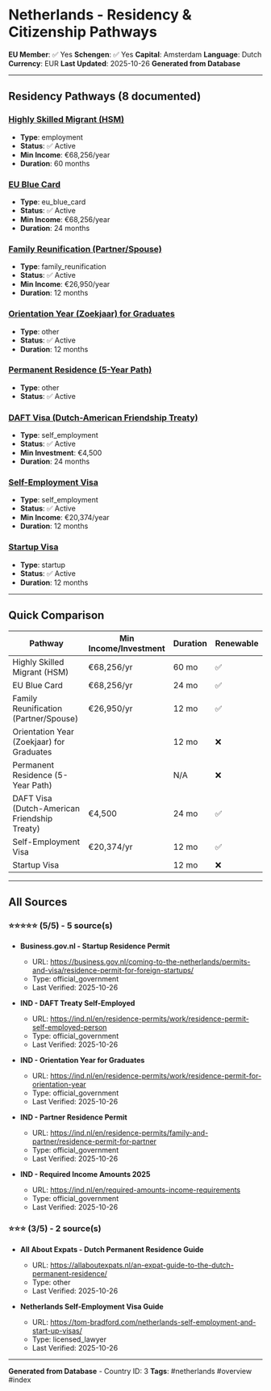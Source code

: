 # Netherlands - Residency & Citizenship Pathways

**EU Member**: ✅ Yes
**Schengen**: ✅ Yes
**Capital**: Amsterdam
**Language**: Dutch
**Currency**: EUR
**Last Updated**: 2025-10-26
**Generated from Database**

---

## Residency Pathways (8 documented)

### [Highly Skilled Migrant (HSM)](Highly_Skilled_Migrant_(HSM).md)
- **Type**: employment
- **Status**: ✅ Active
- **Min Income**: €68,256/year
- **Duration**: 60 months

### [EU Blue Card](EU_Blue_Card.md)
- **Type**: eu_blue_card
- **Status**: ✅ Active
- **Min Income**: €68,256/year
- **Duration**: 24 months

### [Family Reunification (Partner/Spouse)](Family_Reunification_(Partner_Spouse).md)
- **Type**: family_reunification
- **Status**: ✅ Active
- **Min Income**: €26,950/year
- **Duration**: 12 months

### [Orientation Year (Zoekjaar) for Graduates](Orientation_Year_(Zoekjaar)_for_Graduates.md)
- **Type**: other
- **Status**: ✅ Active
- **Duration**: 12 months

### [Permanent Residence (5-Year Path)](Permanent_Residence_(5-Year_Path).md)
- **Type**: other
- **Status**: ✅ Active

### [DAFT Visa (Dutch-American Friendship Treaty)](DAFT_Visa_(Dutch-American_Friendship_Treaty).md)
- **Type**: self_employment
- **Status**: ✅ Active
- **Min Investment**: €4,500
- **Duration**: 24 months

### [Self-Employment Visa](Self-Employment_Visa.md)
- **Type**: self_employment
- **Status**: ✅ Active
- **Min Income**: €20,374/year
- **Duration**: 12 months

### [Startup Visa](Startup_Visa.md)
- **Type**: startup
- **Status**: ✅ Active
- **Duration**: 12 months

---

## Quick Comparison

| Pathway | Min Income/Investment | Duration | Renewable |
|---------|----------------------|----------|-----------|
| Highly Skilled Migrant (HSM) | €68,256/yr | 60 mo | ✅ |
| EU Blue Card | €68,256/yr | 24 mo | ✅ |
| Family Reunification (Partner/Spouse) | €26,950/yr | 12 mo | ✅ |
| Orientation Year (Zoekjaar) for Graduates |  | 12 mo | ❌ |
| Permanent Residence (5-Year Path) |  | N/A | ❌ |
| DAFT Visa (Dutch-American Friendship Treaty) | €4,500 | 24 mo | ✅ |
| Self-Employment Visa | €20,374/yr | 12 mo | ✅ |
| Startup Visa |  | 12 mo | ❌ |

---

## All Sources

### ⭐⭐⭐⭐⭐ (5/5) - 5 source(s)

- **Business.gov.nl - Startup Residence Permit**
  - URL: https://business.gov.nl/coming-to-the-netherlands/permits-and-visa/residence-permit-for-foreign-startups/
  - Type: official_government
  - Last Verified: 2025-10-26

- **IND - DAFT Treaty Self-Employed**
  - URL: https://ind.nl/en/residence-permits/work/residence-permit-self-employed-person
  - Type: official_government
  - Last Verified: 2025-10-26

- **IND - Orientation Year for Graduates**
  - URL: https://ind.nl/en/residence-permits/work/residence-permit-for-orientation-year
  - Type: official_government
  - Last Verified: 2025-10-26

- **IND - Partner Residence Permit**
  - URL: https://ind.nl/en/residence-permits/family-and-partner/residence-permit-for-partner
  - Type: official_government
  - Last Verified: 2025-10-26

- **IND - Required Income Amounts 2025**
  - URL: https://ind.nl/en/required-amounts-income-requirements
  - Type: official_government
  - Last Verified: 2025-10-26

### ⭐⭐⭐ (3/5) - 2 source(s)

- **All About Expats - Dutch Permanent Residence Guide**
  - URL: https://allaboutexpats.nl/an-expat-guide-to-the-dutch-permanent-residence/
  - Type: other
  - Last Verified: 2025-10-26

- **Netherlands Self-Employment Visa Guide**
  - URL: https://tom-bradford.com/netherlands-self-employment-and-start-up-visas/
  - Type: licensed_lawyer
  - Last Verified: 2025-10-26

---

**Generated from Database** - Country ID: 3
**Tags**: #netherlands #overview #index